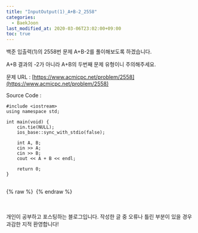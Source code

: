 ```yaml
---
title: "InputOutput(1)_A+B-2_2558"
categories: 
  - BaekJoon
last_modified_at: 2020-03-06T23:02:00+09:00
toc: true
---
```

백준 입출력(1)의 2558번 문제 A+B-2를 풀이해보도록 하겠습니다.<br/>

A+B 결과의 -2가 아니라 A+B의 두번째 문제 유형이니 주의해주세요.<br/>

문제 URL : [https://www.acmicpc.net/problem/2558](https://www.acmicpc.net/problem/2558)
<br/>

Source Code : 
~~~
#include <iostream>
using namespace std;

int main(void) {
	cin.tie(NULL);
	ios_base::sync_with_stdio(false);

	int A, B;
	cin >> A;
	cin >> B;
	cout << A + B << endl;

	return 0;
}
~~~

<br/>
{% raw %} <img src="https://ohjinjin.github.io/assets/images/20200306baekjoon_inputoutput_1/capture3.JPG" alt=""> {% endraw %}<br/>

<br/><br/>
개인이 공부하고 포스팅하는 블로그입니다. 작성한 글 중 오류나 틀린 부분이 있을 경우 과감한 지적 환영합니다!<br/><br/>